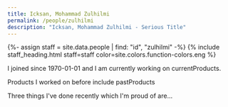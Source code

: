 ```yaml
---
title: Icksan, Mohammad Zulhilmi
permalink: /people/zulhilmi
description: "Icksan, Mohammad Zulhilmi - Serious Title"
---
```


{%- assign staff = site.data.people | find: "id", "zulhilmi" -%}
{% include staff_heading.html staff=staff color=site.colors.function-colors.eng %}

<p>I joined since 1970-01-01 and I am currently working on currentProducts.</p>

<p>Products I worked on before include pastProducts</p>

<p>Three things I've done recently which I'm proud of are...</p>

